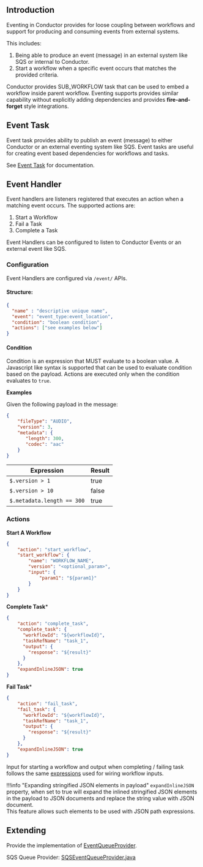## Introduction
Eventing in Conductor provides for loose coupling between workflows and support for producing and consuming events from external systems.

This includes:

1.  Being able to produce an event (message) in an external system like SQS or internal to Conductor. 
2. Start a workflow when a specific event occurs that matches the provided criteria.

Conductor provides SUB_WORKFLOW task that can be used to embed a workflow inside parent workflow.  Eventing supports provides similar capability without explicitly adding dependencies and provides **fire-and-forget** style integrations.

## Event Task
Event task provides ability to publish an event (message) to either Conductor or an external eventing system like SQS. Event tasks are useful for creating event based dependencies for workflows and tasks.

See [Event Task](../systask/#event) for documentation.

## Event Handler
Event handlers are listeners registered that executes an action when a matching event occurs.  The supported actions are:

1.  Start a Workflow
2.  Fail a Task
3.  Complete a Task

Event Handlers can be configured to listen to Conductor Events or an external event like SQS.

### Configuration
Event Handlers are configured via ```/event/``` APIs.

#### Structure:
```json
{
  "name" : "descriptive unique name",
  "event": "event_type:event_location",
  "condition": "boolean condition",
  "actions": ["see examples below"]
}
```
#### Condition
Condition is an expression that MUST evaluate to a boolean value.  A Javascript like syntax is supported that can be used to evaluate condition based on the payload.
Actions are executed only when the condition evaluates to `true`.

**Examples**

Given the following payload in the message:

```json
{
    "fileType": "AUDIO",
    "version": 3,
    "metadata": {
       "length": 300,
       "codec": "aac"
    }
}
```

|Expression|Result|
|---|---|
|`$.version > 1`|true|
|`$.version > 10`|false|
|`$.metadata.length == 300`|true|


### Actions

**Start A Workflow**

```json
{
    "action": "start_workflow",
    "start_workflow": {
        "name": "WORKFLOW_NAME",
        "version": "<optional_param>",
        "input": {
            "param1": "${param1}" 
        }
    }
}
```

**Complete Task***

```json
{
    "action": "complete_task",
    "complete_task": {
      "workflowId": "${workflowId}",
      "taskRefName": "task_1",
      "output": {
        "response": "${result}"
      }
    },
    "expandInlineJSON": true
}
```

**Fail Task***

```json
{
    "action": "fail_task",
    "fail_task": {
      "workflowId": "${workflowId}",
      "taskRefName": "task_1",
      "output": {
        "response": "${result}"
      }
    },
    "expandInlineJSON": true
}
```
Input for starting a workflow and output when completing / failing task follows the same [expressions](/configuration/workflowdef/#wiring-inputs-and-outputs) used for wiring workflow inputs.

!!!info "Expanding stringified JSON elements in payload"
	`expandInlineJSON` property, when set to true will expand the inlined stringified JSON elements in the payload to JSON documents and replace the string value with JSON document.  
	This feature allows such elements to be used with JSON path expressions. 

## Extending

Provide the implementation of [EventQueueProvider](https://github.com/Netflix/conductor/blob/master/core/src/main/java/com/netflix/conductor/core/events/EventQueueProvider.java).

SQS Queue Provider: 
[SQSEventQueueProvider.java ](https://github.com/Netflix/conductor/blob/master/contribs/src/main/java/com/netflix/conductor/core/events/sqs/SQSEventQueueProvider.java)
